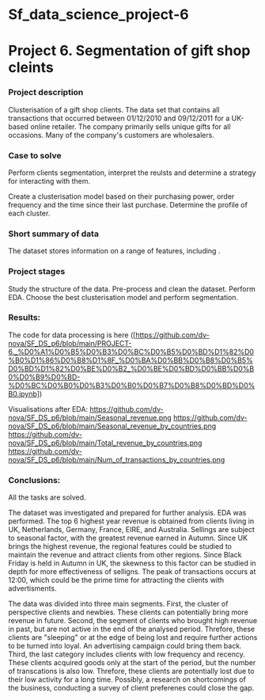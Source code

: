 # Sf_data_science_project-6

# Project 6. Segmentation of gift shop cleints


### Project description    
Clusterisation of a gift shop clients.
The data set that contains all transactions that occurred between 01/12/2010 and 09/12/2011 for a UK-based online retailer. The company primarily sells unique gifts for all occasions. Many of the company's customers are wholesalers.


### Case to solve    
Perform clients segmentation, interpret the reulsts and determine a strategy for interacting with them.

Create a clusterisation model based on their purchasing power, order frequency and the time since their last purchase.
Determine the profile of each cluster.



### Short summary of data
The dataset stores information on a range of features, including .



### Project stages  
Study the structure of the data.
Pre-process and clean the dataset.
Perform EDA.
Choose the best clusterisation model and perform segmentation.




### Results:  

The code for data processing is here ([https://github.com/dv-nova/SF_DS_p6/blob/main/PROJECT-6._%D0%A1%D0%B5%D0%B3%D0%BC%D0%B5%D0%BD%D1%82%D0%B0%D1%86%D0%B8%D1%8F_%D0%BA%D0%BB%D0%B8%D0%B5%D0%BD%D1%82%D0%BE%D0%B2_%D0%BE%D0%BD%D0%BB%D0%B0%D0%B9%D0%BD-%D0%BC%D0%B0%D0%B3%D0%B0%D0%B7%D0%B8%D0%BD%D0%B0.ipynb])

 Visualisations after EDA:
 https://github.com/dv-nova/SF_DS_p6/blob/main/Seasonal_revenue.png
 https://github.com/dv-nova/SF_DS_p6/blob/main/Seasonal_revenue_by_countries.png
 https://github.com/dv-nova/SF_DS_p6/blob/main/Total_revenue_by_countries.png
 https://github.com/dv-nova/SF_DS_p6/blob/main/Num_of_transactions_by_countries.png

### Conclusions:  
All the tasks are solved.

The dataset was investigated and prepared for further analysis.
EDA was performed. The top 6 highest year revenue is obtained from clients living in UK, Netherlands, Germany, France, EIRE, and Australia. Sellings are subject to seasonal factor, with the greatest revenue earned in Autumn. Since UK brings the highest revenue, the regional features could be studied to maintain the revenue and attract clients from other regions. Since Black Friday is held in Autumn in UK, the skewness to this factor can be studied in depth for more effectiveness of selligns.
The peak of transactions occurs at 12:00, which could be the prime time for attracting the clients with advertisments.

The data was divided into three main segments. First, the cluster of perspective clients and newbies. These clients can potentially bring more revenue in future. Second, the segment of clients who brought high revenue in past, but are not active in the end of the analysed period. Threfore, these clients are "sleeping" or at the edge of being lost and require further actions to be turned into loyal. An advertising campaign could bring them back. Third, the last category includes clients with low frequency and recency. These clients acquired goods only at the start of the period, but the number of transcations is also low. Threfore, these clients are potentially lost due to their low activity for a long time. Possibly, a research on shortcomings of the business, conducting a survey of client preferenes could close the gap. 

